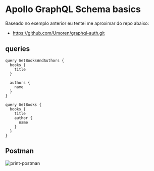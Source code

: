 # Apollo GraphQL Schema basics

Baseado no exemplo anterior eu tentei me aproximar do repo abaixo:

- https://github.com/Umoren/graphql-auth.git


## queries

    query GetBooksAndAuthors {
      books {
        title
      }

      authors {
        name
      }
    }

    query GetBooks {
      books {
        title
        author {
          name
        }
      }
    }


## Postman

![print-postman](https://user-images.githubusercontent.com/1257048/134265790-9e157a61-7173-4139-b646-22e55b940e55.png)